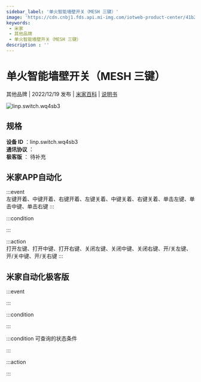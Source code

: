 ```yaml
---
sidebar_label: '单火智能墙壁开关（MESH 三键）'
image: 'https://cdn.cnbj1.fds.api.mi-img.com/iotweb-product-center/41b273c5b7e0f6ffaae3143d056ecef6_1667268529425.png?GalaxyAccessKeyId=AKVGLQWBOVIRQ3XLEW&Expires=9223372036854775807&Signature=uw+ttBcEmyl7l6Ay5Pn8b7ZDSzQ='
keywords: 
 - 米家
 - 其他品牌
 - 单火智能墙壁开关（MESH 三键）
description : ''
---
```

# 单火智能墙壁开关（MESH 三键）

其他品牌 | 2022/12/19 发布 | [米家百科](https://home.mi.com/webapp/content/baike/product/index.html?model=linp.switch.wq4sb3) | [说明书](https://home.mi.com/views/introduction.html?model=linp.switch.wq4sb3&region=cn)

![linp.switch.wq4sb3](https://cdn.cnbj1.fds.api.mi-img.com/iotweb-product-center/41b273c5b7e0f6ffaae3143d056ecef6_1667268529425.png?GalaxyAccessKeyId=AKVGLQWBOVIRQ3XLEW&Expires=9223372036854775807&Signature=uw+ttBcEmyl7l6Ay5Pn8b7ZDSzQ=)

## 规格  
> 
**设备 ID** ：linp.switch.wq4sb3  
**通讯协议** ：  
**极客版**  ： 待补充 


## 米家APP自动化  

:::event  
左键开着、中键开着、右键开着、左键关着、中键关着、右键关着、单击左键、单击中键、单击右键
:::

:::condition  

:::

:::action   
打开左键、打开中键、打开右键、关闭左键、关闭中键、关闭右键、开/关左键、开/关中键、开/关右键
:::

## 米家自动化极客版  

:::event  

:::

:::condition  

:::

:::condition 可查询的状态条件  

:::

:::action  

:::

        
